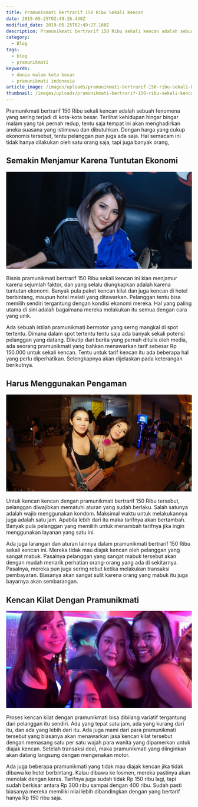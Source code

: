 ```yaml
---
title: Pramunikmati Bertrarif 150 Ribu Sekali Kencan
date: 2019-05-25T02:49:26.438Z
modified_date: 2019-05-25T02:49:27.160Z
description: Pramunikmati bertrarif 150 Ribu sekali kencan adalah sebuah fenomena yang sering terjadi di kota-kota besar.
category:
  - Blog
tags:
  - blog
  - pramunikmati
keywords:
  - dunia malam kota besar
  - pramunikmati indonesia
article_image: /images/uploads/pramunikmati-bertrarif-150-ribu-sekali-kencan-2.jpg
thumbnail: /images/uploads/pramunikmati-bertrarif-150-ribu-sekali-kencan-2-013.jpg
---
```

Pramunikmati bertrarif 150 Ribu sekali kencan adalah sebuah fenomena yang sering terjadi di kota-kota besar. Terlihat kehidupan hingar bingar malam yang tak pernah redup, tentu saja tempat ini akan menghadirkan aneka suasana yang istimewa dan dibutuhkan. Dengan harga yang cukup ekonomis tersebut, tentu pelanggan pun juga ada saja. Hal semacam ini tidak hanya dilakukan oleh satu orang saja, tapi juga banyak orang,



## Semakin Menjamur Karena Tuntutan Ekonomi

![Pramunikmati Bertrarif 150 Ribu Sekali Kencan](/images/uploads/pramunikmati-bertrarif-150-ribu-sekali-kencan-3.jpg)

Bisnis pramunikmati bertrarif 150 Ribu sekali kencan ini kian menjamur karena sejumlah faktor, dan yang selalu diungkapkan adalah karena tuntutan ekonomi. Banyak pula paket kencan kilat dan juga kencan di hotel berbintang, maupun hotel melati yang ditawarkan. Pelanggan tentu bisa memilih sendiri tergantung dengan kondisi ekonomi mereka. Hal yang paling utama di sini adalah bagaimana mereka melakukan itu semua dengan cara yang unik.

Ada sebuah istilah pramunikmati bermotor yang serng mangkal di spot tertentu. Dimana dalam spot tertentu tentu saja ada banyak sekali potensi pelanggan yang datang. Dikutip dari berita yang pernah ditulis oleh media, ada seorang pramunikmati yang bahkan menawarkan tarif sebesar Rp 150.000 untuk sekali kencan. Tentu untuk tarif kencan itu ada beberapa hal yang perlu diperhatikan. Selengkapnya akan dijelaskan pada keterangan berikutnya.



## Harus Menggunakan Pengaman

![Pramunikmati Bertrarif 150 Ribu Sekali Kencan](/images/uploads/pramunikmati-bertrarif-150-ribu-sekali-kencan-2.jpg)

Untuk kencan kencan dengan pramunikmati bertrarif 150 Ribu tersebut, pelanggan diwajibkan mematuhi aturan yang sudah berlaku. Salah satunya adalah wajib menggunakan kondom. Maksimal waktu untuk melakukannya juga adalah satu jam. Apabila lebih dari itu maka tarifnya akan bertambah. Banyak pula pelanggan yang memiliih untuk menambah tarifnya jika ingin menggunakan layanan yang satu ini.

Ada juga larangan dan aturan lainnya dalam pramunikmati bertrarif 150 Ribu sekali kencan ini. Mereka tidak mau diajak kencan oleh pelanggan yang sangat mabuk. Pasalnya pelanggan yang sangat mabuk tersebut akan dengan mudah menarik perhatian orang-orang yang ada di sekitarnya. Pasalnya, mereka pun juga sering rebut ketika melakukan transaksi pembayaran. Biasanya akan sangat sulit karena orang yang mabuk itu juga bayarnya akan sembarangan.



## Kencan Kilat Dengan Pramunikmati

![Pramunikmati Bertrarif 150 Ribu Sekali Kencan](/images/uploads/pramunikmati-bertrarif-150-ribu-sekali-kencan-1.jpg)

Proses kencan kilat dengan pramunikmati bisa dibilang variatif tergantung dari pelanggan itu sendiri. Ada yang tepat satu jam, ada yang kurang dari itu, dan ada yang lebih dari itu. Ada juga mami dari para pramunikmati tersebut yang biasanya akan menawarkan jasa kencan kilat tersebut dengan memasang satu per satu wajah para wanita yang dipamerkan untuk diajak kencan. Setelah transaksi deal, maka pramunikmati yang diinginkan akan datang langsung dengan mengenakan motor.

Ada juga beberapa pramunikmati yang tidak mau diajak kencan jika tidak dibawa ke hotel berbintang. Kalau dibawa ke losmen, mereka pastinya akan menolak dengan keras. Tarifnya juga sudah tidak Rp 150 ribu lagi, tapi sudah berkisar antara Rp 300 ribu sampai dengan 400 ribu. Sudah pasti biasanya mereka memiliki nilai lebih dibandingkan dengan yang bertarif hanya Rp 150 ribu saja.
